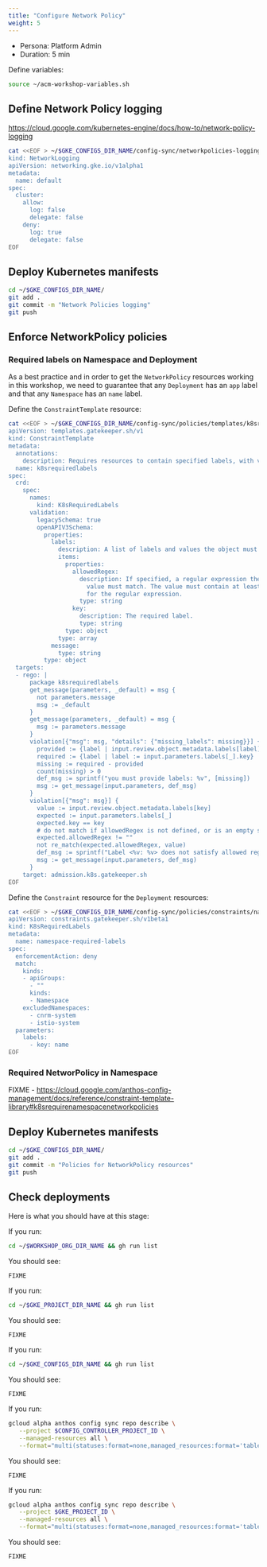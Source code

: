 ```yaml
---
title: "Configure Network Policy"
weight: 5
---
```

- Persona: Platform Admin
- Duration: 5 min

Define variables:
```Bash
source ~/acm-workshop-variables.sh
```

## Define Network Policy logging

https://cloud.google.com/kubernetes-engine/docs/how-to/network-policy-logging

```Bash
cat <<EOF > ~/$GKE_CONFIGS_DIR_NAME/config-sync/networkpolicies-logging.yaml
kind: NetworkLogging
apiVersion: networking.gke.io/v1alpha1
metadata:
  name: default
spec:
  cluster:
    allow:
      log: false
      delegate: false
    deny:
      log: true
      delegate: false
EOF
```

## Deploy Kubernetes manifests

```Bash
cd ~/$GKE_CONFIGS_DIR_NAME/
git add .
git commit -m "Network Policies logging"
git push
```

## Enforce NetworkPolicy policies

### Required labels on Namespace and Deployment

As a best practice and in order to get the `NetworkPolicy` resources working in this workshop, we need to guarantee that any `Deployment` has an `app` label and that any `Namespace` has an `name` label.

Define the `ConstraintTemplate` resource:
```Bash
cat <<EOF > ~/$GKE_CONFIGS_DIR_NAME/config-sync/policies/templates/k8srequiredlabels.yaml
apiVersion: templates.gatekeeper.sh/v1
kind: ConstraintTemplate
metadata:
  annotations:
    description: Requires resources to contain specified labels, with values matching provided regular expressions.
  name: k8srequiredlabels
spec:
  crd:
    spec:
      names:
        kind: K8sRequiredLabels
      validation:
        legacySchema: true
        openAPIV3Schema:
          properties:
            labels:
              description: A list of labels and values the object must specify.
              items:
                properties:
                  allowedRegex:
                    description: If specified, a regular expression the annotation's
                      value must match. The value must contain at least one match
                      for the regular expression.
                    type: string
                  key:
                    description: The required label.
                    type: string
                type: object
              type: array
            message:
              type: string
          type: object
  targets:
  - rego: |
      package k8srequiredlabels
      get_message(parameters, _default) = msg {
        not parameters.message
        msg := _default
      }
      get_message(parameters, _default) = msg {
        msg := parameters.message
      }
      violation[{"msg": msg, "details": {"missing_labels": missing}}] {
        provided := {label | input.review.object.metadata.labels[label]}
        required := {label | label := input.parameters.labels[_].key}
        missing := required - provided
        count(missing) > 0
        def_msg := sprintf("you must provide labels: %v", [missing])
        msg := get_message(input.parameters, def_msg)
      }
      violation[{"msg": msg}] {
        value := input.review.object.metadata.labels[key]
        expected := input.parameters.labels[_]
        expected.key == key
        # do not match if allowedRegex is not defined, or is an empty string
        expected.allowedRegex != ""
        not re_match(expected.allowedRegex, value)
        def_msg := sprintf("Label <%v: %v> does not satisfy allowed regex: %v", [key, value, expected.allowedRegex])
        msg := get_message(input.parameters, def_msg)
      }
    target: admission.k8s.gatekeeper.sh
EOF
```

Define the `Constraint` resource for the `Deployment` resources:
```Bash
cat <<EOF > ~/$GKE_CONFIGS_DIR_NAME/config-sync/policies/constraints/namespace-required-labels.yaml
apiVersion: constraints.gatekeeper.sh/v1beta1
kind: K8sRequiredLabels
metadata:
  name: namespace-required-labels
spec:
  enforcementAction: deny
  match:
    kinds:
    - apiGroups:
      - ""
      kinds:
      - Namespace
    excludedNamespaces:
      - cnrm-system
      - istio-system
  parameters:
    labels:
      - key: name
EOF
```

### Required NetworPolicy in Namespace

FIXME - https://cloud.google.com/anthos-config-management/docs/reference/constraint-template-library#k8srequirenamespacenetworkpolicies

## Deploy Kubernetes manifests

```Bash
cd ~/$GKE_CONFIGS_DIR_NAME/
git add .
git commit -m "Policies for NetworkPolicy resources"
git push
```

## Check deployments

Here is what you should have at this stage:

If you run:
```Bash
cd ~/$WORKSHOP_ORG_DIR_NAME && gh run list
```
You should see:
```Plaintext
FIXME
```

If you run:
```Bash
cd ~/$GKE_PROJECT_DIR_NAME && gh run list
```
You should see:
```Plaintext
FIXME
```

If you run:
```Bash
cd ~/$GKE_CONFIGS_DIR_NAME && gh run list
```
You should see:
```Plaintext
FIXME
```

If you run:
```Bash
gcloud alpha anthos config sync repo describe \
   --project $CONFIG_CONTROLLER_PROJECT_ID \
   --managed-resources all \
   --format="multi(statuses:format=none,managed_resources:format='table[box](group:sort=2,kind,name,namespace:sort=1)')"
```
You should see:
```Plaintext
FIXME
```

If you run:
```Bash
gcloud alpha anthos config sync repo describe \
   --project $GKE_PROJECT_ID \
   --managed-resources all \
   --format="multi(statuses:format=none,managed_resources:format='table[box](group:sort=2,kind,name,namespace:sort=1)')"
```
You should see:
```Plaintext
FIXME
```